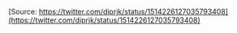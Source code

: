 [Source: https://twitter.com/diprjk/status/1514226127035793408](https://twitter.com/diprjk/status/1514226127035793408)